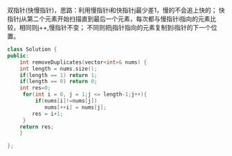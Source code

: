 

双指针(快慢指针)，思路：利用慢指针i和快指针j最少差1，慢的不会追上快的；
快指针j从第二个元素开始扫描直到最后一个元素，每次都与慢指针i指向的元素比较，相同则j++,慢指针不变；
不同则把j指针指向的元素复制到i指针的下一个位置。
```cpp
class Solution {
public:
    int removeDuplicates(vector<int>& nums) {
    int length = nums.size();
    if(length == 1) return 1;
    if(length == 0) return 0;
    int res=0;
     for(int i = 0, j = 1;j <= length-1;j++){
         if(nums[i]!=nums[j])
            nums[++i] = nums[j];
        res = i+1;
     }
    return res;
    } 
     
};
```

